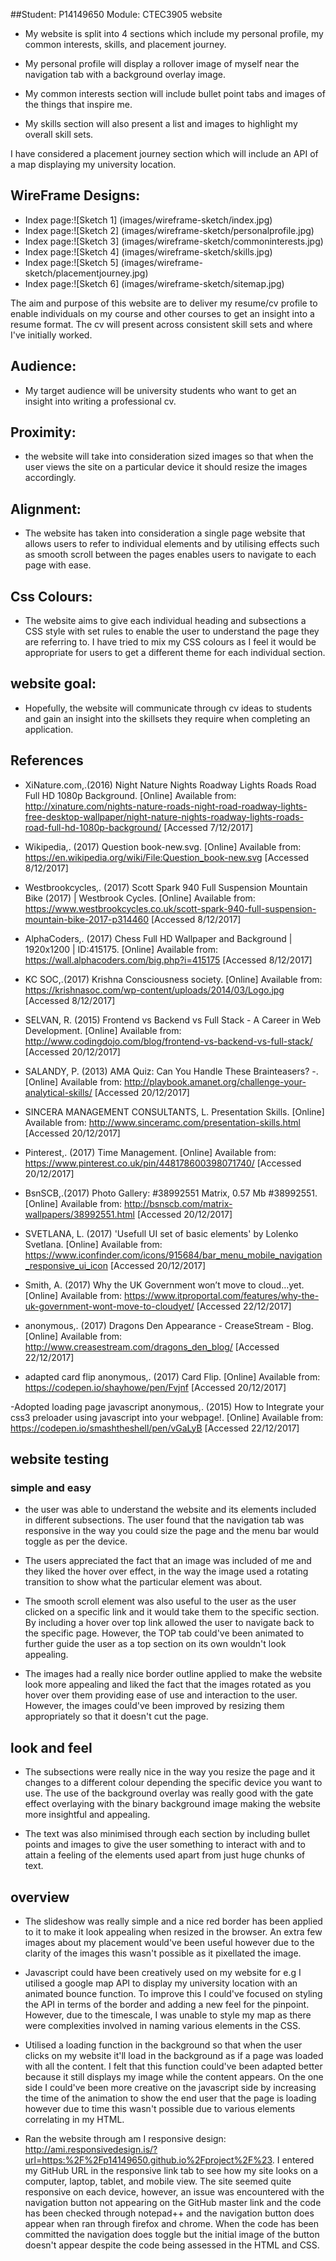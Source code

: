 ##Student: P14149650
Module: CTEC3905 website


- My website is split into 4 sections which include my personal profile, my common interests, skills, and placement journey.

- My personal profile will display a rollover image of myself near the navigation tab with a background overlay image.

- My common interests section will include bullet point tabs and images of the things that inspire me.

- My skills section will also present a list and images to highlight my overall skill sets.


I have considered a placement journey section which will include an API of a map displaying my university location.

## WireFrame Designs:
- Index page:![Sketch 1] (images/wireframe-sketch/index.jpg)
- Index page:![Sketch 2] (images/wireframe-sketch/personalprofile.jpg)
- Index page:![Sketch 3] (images/wireframe-sketch/commoninterests.jpg)
- Index page:![Sketch 4] (images/wireframe-sketch/skills.jpg)
- Index page:![Sketch 5] (images/wireframe-sketch/placementjourney.jpg)
- Index page:![Sketch 6] (images/wireframe-sketch/sitemap.jpg)

The aim and purpose of this website are to deliver my resume/cv profile to enable individuals on my course and other courses to get an insight into a resume format. The cv will present across consistent skill sets and where I've initially worked.

## Audience: 
- My target audience will be university students who want to get an insight into writing a professional cv.

## Proximity: 
- the website will take into consideration sized images so that when the user views the site on a particular device
it should resize the images accordingly.

## Alignment: 
- The website has taken into consideration a single page website that allows users to refer to individual elements and
 by utilising effects such as smooth scroll between the pages enables users to navigate to each page with ease.

## Css Colours: 
- The website aims to give each individual heading and subsections a CSS style with set rules to enable the user
to understand the page they are referring to. I have tried to mix my CSS colours as I feel it would be appropriate for users
to get a different theme for each individual section.

## website goal: 
- Hopefully, the website will communicate through cv ideas to students and gain an insight into the skillsets they require when completing an application.

## References
- XiNature.com,.(2016) Night Nature Nights Roadway Lights Roads Road Full HD 1080p Background. [Online] Available from: http://xinature.com/nights-nature-roads-night-road-roadway-lights-free-desktop-wallpaper/night-nature-nights-roadway-lights-roads-road-full-hd-1080p-background/ [Accessed 7/12/2017]

- Wikipedia,. (2017) Question book-new.svg. [Online] Available from: https://en.wikipedia.org/wiki/File:Question_book-new.svg [Accessed 8/12/2017]

- Westbrookcycles,. (2017) Scott Spark 940 Full Suspension Mountain Bike (2017) | Westbrook Cycles. [Online] Available from: https://www.westbrookcycles.co.uk/scott-spark-940-full-suspension-mountain-bike-2017-p314460 [Accessed 8/12/2017]

- AlphaCoders,. (2017) Chess Full HD Wallpaper and Background | 1920x1200 | ID:415175. [Online] Available from: https://wall.alphacoders.com/big.php?i=415175 [Accessed 8/12/2017]

- KC SOC,.(2017) Krishna Consciousness society. [Online] Available from: https://krishnasoc.com/wp-content/uploads/2014/03/Logo.jpg [Accessed 8/12/2017]

- SELVAN, R. (2015) Frontend vs Backend vs Full Stack - A Career in Web Development. [Online] Available from: http://www.codingdojo.com/blog/frontend-vs-backend-vs-full-stack/ [Accessed 20/12/2017]

- SALANDY, P. (2013) AMA Quiz: Can You Handle These Brainteasers? -. [Online] Available from: http://playbook.amanet.org/challenge-your-analytical-skills/ [Accessed 20/12/2017]

- SINCERA MANAGEMENT CONSULTANTS, L. Presentation Skills. [Online] Available from: http://www.sinceramc.com/presentation-skills.html [Accessed 20/12/2017]

- Pinterest,. (2017) Time Management. [Online] Available from: https://www.pinterest.co.uk/pin/448178600398071740/ [Accessed 20/12/2017]

- BsnSCB,.(2017) Photo Gallery: #38992551 Matrix, 0.57 Mb #38992551. [Online] Available from: http://bsnscb.com/matrix-wallpapers/38992551.html [Accessed 20/12/2017]

- SVETLANA, L. (2017) 'Usefull UI set of basic elements' by Lolenko Svetlana. [Online] Available from: https://www.iconfinder.com/icons/915684/bar_menu_mobile_navigation_responsive_ui_icon [Accessed 20/12/2017]

- Smith, A. (2017) Why the UK Government won’t move to cloud…yet. [Online] Available from: https://www.itproportal.com/features/why-the-uk-government-wont-move-to-cloudyet/ [Accessed 22/12/2017]

- anonymous,. (2017) Dragons Den Appearance - CreaseStream - Blog. [Online] Available from: http://www.creasestream.com/dragons_den_blog/ [Accessed 22/12/2017]

- adapted card flip anonymous,. (2017) Card Flip. [Online] Available from: https://codepen.io/shayhowe/pen/Fvjnf [Accessed 20/12/2017]

-Adopted loading page javascript anonymous,. (2015) How to Integrate your css3 preloader using javascript into your webpage!. [Online] Available from: https://codepen.io/smashtheshell/pen/vGaLyB [Accessed 22/12/2017]

## website testing

### simple and easy

- the user was able to understand the website and its elements included in different subsections.
The user found that the navigation tab was responsive in the way you could size the page and the menu bar would toggle as per the device.

- The users appreciated the fact that an image was included of me and they liked the hover over effect, in the way the
image used a rotating transition to show what the particular element was about.

- The smooth scroll element was also useful to the user as the user clicked on a specific link and it would take them to the specific section.
By including a hover over top link allowed the user to navigate back to the specific page. However, the TOP tab could've been animated to further 
guide the user as a top section on its own wouldn't look appealing.

- The images had a really nice border outline applied to make the website look more appealing
and liked the fact that the images rotated as you hover over them providing ease of use and interaction to the user.
However, the images could've been improved by resizing them appropriately so that it doesn't cut the page.

## look and feel

- The subsections were really nice in the way you resize the page and it changes to a different colour depending the specific device you want to use.
The use of the background overlay was really good with the gate effect overlaying with the binary background image making the website more insightful
and appealing.

- The text was also minimised through each section by including bullet points and images to give the user something to interact with and to attain a feeling
of the elements used apart from just huge chunks of text.

## overview
- The slideshow was really simple and a nice red border has been applied to it to make it look appealing when resized in the browser.
An extra few images about my placement would've been useful however due to the clarity of the images this wasn't possible as it pixellated the image.

- Javascript could have been creatively used on my website for e.g I utilised a google map API to display my university location with an animated bounce
function. To improve this I could've focused on styling the API in terms of the border and adding a new feel for the pinpoint. However, due to the
timescale, I was unable to style my map as there were complexities involved in naming various elements in the CSS.

- Utilised a loading function in the background so that when the user clicks on my website it'll load in the background as if a page was loaded
with all the content. I felt that this function could've been adapted better because it still displays my image while the content appears. On the one side
I could've been more creative on the javascript side by increasing the time of the animation to show the end user that the page is loading however due to time
this wasn't possible due to various elements correlating in my HTML.

- Ran the website through am I responsive design: http://ami.responsivedesign.is/?url=https:%2F%2Fp14149650.github.io%2Fproject%2F%23. I entered my
GitHub URL in the responsive link tab to see how my site looks on a computer, laptop, tablet, and mobile view. The site seemed quite responsive on each device,
however, an issue was encountered with the navigation button not appearing on the GitHub master link and the code has been checked through notepad++ and the navigation button
does appear when ran through firefox and chrome. When the code has been committed the navigation does toggle but the initial image of the button doesn't appear despite the code being assessed in the HTML and CSS.




